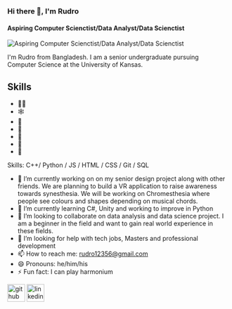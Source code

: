 ### Hi there 👋, I'm Rudro
#### Aspiring Computer Scienctist/Data Analyst/Data Scienctist
![Aspiring Computer Scienctist/Data Analyst/Data Scienctist](https://img.freepik.com/premium-vector/hello-world-is-simple-word-programmer-s-first-programming_48644-298.jpg)

I'm Rudro from Bangladesh. I am a senior undergraduate pursuing Computer Science at the University of Kansas. 

## Skills
* 👨‍💻
* 🕸️
* 🏃‍
* 🎉
* 🐍
* 💍
* 🥄

Skills: C++/ Python / JS / HTML / CSS / Git / SQL

- 🔭 I’m currently working on on my senior design project along with other friends. We are planning to build a VR application to raise awareness towards synesthesia. We will be working on Chromesthesia where people see colours and shapes depending on musical chords. 
- 🌱 I’m currently learning C#, Unity and working to improve in Python 
- 👯 I’m looking to collaborate on data analysis and data science project. I am a beginner in the field and want to gain real world experience in these fields.  
- 🤔 I’m looking for help with tech jobs, Masters and professional development 
- 📫 How to reach me: rudro12356@gmail.com 
- 😄 Pronouns: he/him/his 
- ⚡ Fun fact: I can play harmonium 


[<img src='https://cdn.jsdelivr.net/npm/simple-icons@3.0.1/icons/github.svg' alt='github' height='40'>](https://github.com/https://github.com/rudro12356)  [<img src='https://cdn.jsdelivr.net/npm/simple-icons@3.0.1/icons/linkedin.svg' alt='linkedin' height='40'>](https://www.linkedin.com/in/https://www.linkedin.com/in/rudro12356//)  

